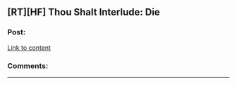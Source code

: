 ## [RT][HF] Thou Shalt Interlude: Die

### Post:

[Link to content](https://thoushaltserial.wordpress.com/2019/09/24/interlude-10-die/)

### Comments:

---


